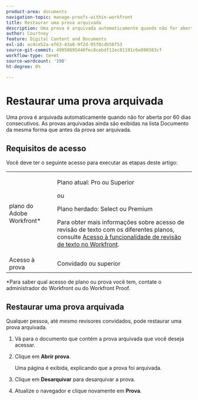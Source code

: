 ```yaml
---
product-area: documents
navigation-topic: manage-proofs-within-workfront
title: Restaurar uma prova arquivada
description: Uma prova é arquivada automaticamente quando não for aberta por 60 dias consecutivos. As provas arquivadas ainda são exibidas na lista Documento da mesma forma que antes da prova ser arquivada.
author: Courtney
feature: Digital Content and Documents
exl-id: ac4ce52a-ef63-43a8-9f2d-95f0cdb56f53
source-git-commit: 49950895440fec8cebdf12ec81191c6e890383cf
workflow-type: tm+mt
source-wordcount: '198'
ht-degree: 0%

---
```


# Restaurar uma prova arquivada

Uma prova é arquivada automaticamente quando não for aberta por 60 dias consecutivos. As provas arquivadas ainda são exibidas na lista Documento da mesma forma que antes da prova ser arquivada.

## Requisitos de acesso

Você deve ter o seguinte acesso para executar as etapas deste artigo:

<table style="table-layout:auto"> 
 <col> 
 <col> 
 <tbody> 
  <tr> 
   <td role="rowheader">plano do Adobe Workfront*</td> 
   <td> <p>Plano atual: Pro ou Superior</p> <p>ou</p> <p>Plano herdado: Select ou Premium</p> <p>Para obter mais informações sobre acesso de revisão de texto com os diferentes planos, consulte <a href="/help/quicksilver/administration-and-setup/manage-workfront/configure-proofing/access-to-proofing-functionality.md" class="MCXref xref">Acesso à funcionalidade de revisão de texto no Workfront</a>.</p> </td> 
  </tr>

<tr> 
   <td role="rowheader">Acesso à prova </td> 
   <td>Convidado ou superior</td> 
  </tr> 
 </tbody> 
</table>

&#42;Para saber qual acesso de plano ou prova você tem, contate o administrador do Workfront ou do Workfront Proof.

## Restaurar uma prova arquivada

Qualquer pessoa, até mesmo revisores convidados, pode restaurar uma prova arquivada.

1. Vá para o documento que contém a prova arquivada que você deseja acessar.
1. Clique em **Abrir prova**.

   Uma página é exibida, explicando que a prova foi arquivada.

1. Clique em **Desarquivar** para desarquivar a prova.
1. Atualize o navegador e clique novamente em **Prova**.
